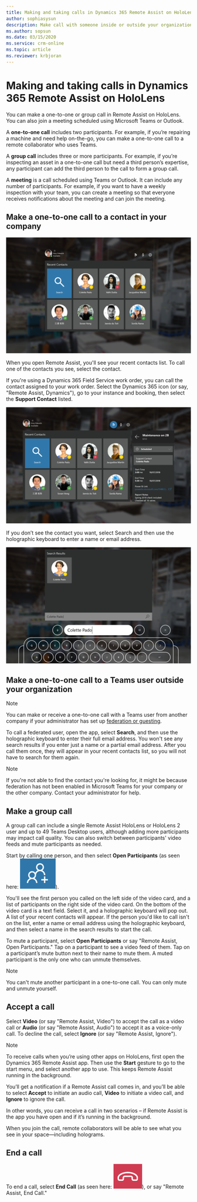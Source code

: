 ```yaml
---
title: Making and taking calls in Dynamics 365 Remote Assist on HoloLens 
author: sophiasysun
description: Make call with someone inside or outside your organization, add participant
ms.author: sopsun
ms.date: 03/15/2020
ms.service: crm-online
ms.topic: article
ms.reviewer: krbjoran
---
```

# Making and taking calls in Dynamics 365 Remote Assist on HoloLens 

You can make a one-to-one or group call in Remote Assist on HoloLens. You can also join a meeting scheduled using Microsoft Teams or Outlook.

A **one-to-one call** includes two participants. For example, if you’re repairing a machine and need help on-the-go, you can make a one-to-one call to a remote collaborator who uses Teams.

A **group call** includes three or more participants. For example, if you’re inspecting an asset in a one-to-one call but need a third person’s expertise, any participant can add the third person to the call to form a group call.  

A **meeting** is a call scheduled using Teams or Outlook. It can include any number of participants. For example, if you want to have a weekly inspection with your team, you can create a meeting so that everyone receives notifications about the meeting and can join the meeting.

## Make a one-to-one call to a contact in your company

![Screenshot of the Remote Assist on HoloLens contacts screen.](media/HL2-01.01-contacts.png)

When you open Remote Assist, you'll see your recent contacts list. To call one of the contacts you see, select the contact. 


If you're using a Dynamics 365 Field Service work order, you can call the contact assigned to your work order. Select the Dynamics 365 icon (or say, "Remote Assist, Dynamics"), go to your instance and booking, then select the **Support Contact** listed.

![Screenshot of the Remote Assist on HoloLens contacts screen, showing an expanded booking panel.](media/HL2-01.04-contacts-booking.png)


If you don’t see the contact you want, select Search and then use the holographic keyboard to enter a name or email address.

![Screenshot showing the contacts search results screen on Remote Assist for HoloLens.](media/HL2-01.02-search.png)


## Make a one-to-one call to a Teams user outside your organization

> [!Note]
> You can make or receive a one-to-one call with a Teams user from another company if your administrator has set up [federation or guesting](https://docs.microsoft.com/en-us/dynamics365/mixed-reality/remote-assist/out-of-tenant-overview#solution-1-federation).  

To call a federated user, open the app, select **Search**, and then use the holographic keyboard to enter their full email address. You won't see any search results if you enter just a name or a partial email address. After you call them once, they will appear in your recent contacts list, so you will not have to search for them again. 

> [!Note]
> If you're not able to find the contact you're looking for, it might be because federation has not been enabled in Microsoft Teams for your company or the other company. Contact your administrator for help.

## Make a group call 

A group call can include a single Remote Assist HoloLens or HoloLens 2 user and up to 49 Teams Desktop users, although adding more participants may impact call quality. You can also switch between participants' video feeds and mute participants as needed. 

Start by calling one person, and then select **Open Participants** (as seen here: ![Graphic showing the open participants icon.](media/RAHL_Participants.png)).

You'll see the first person you called on the left side of the video card, and a list of participants on the right side of the video card. On the bottom of the video card is a text field. Select it, and a holographic keyboard will pop out. A list of your recent contacts will appear. If the person you'd like to call isn't on the list, enter a name or email address using the holographic keyboard, and then select a name in the search results to start the call.

To mute a participant, select **Open Participants** or say "Remote Assist, Open Participants." Tap on a participant to see a video feed of them. Tap on a participant’s mute button next to their name to mute them. A muted participant is the only one who can unmute themselves. 

> [!Note]
> You can't mute another participant in a one-to-one call. You can only mute and unmute yourself.

## Accept a call 

Select **Video** (or say "Remote Assist, Video") to accept the call as a video call or **Audio** (or say "Remote Assist, Audio") to accept it as a voice-only call. To decline the call, select **Ignore** (or say "Remote Assist, Ignore"). 

> [!Note]
> To receive calls when you’re using other apps on HoloLens, first open the Dynamics 365 Remote Assist app. Then use the **Start** gesture to go to the start menu, and select another app to use. This keeps Remote Assist running in the background.
> 
> You’ll get a notification if a Remote Assist call comes in, and you’ll be able to select **Accept** to initiate an audio call, **Video** to initiate a video call, and **Ignore** to ignore the call. 
>
> In other words, you can receive a call in two scenarios – if Remote Assist is the app you have open and if it’s running in the background. 

When you join the call, remote collaborators will be able to see what you see in your space—including holograms.

## End a call

To end a call, select **End Call** (as seen here: ![Graphic showing the end call icon.](media/RAHL_EndCall.png)), or say "Remote Assist, End Call."

